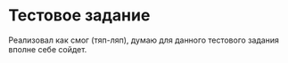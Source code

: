 # Тестовое задание

Реализовал как смог (тяп-ляп), думаю для данного тестового задания вполне себе сойдет.
